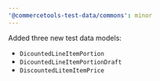 ```yaml
---
'@commercetools-test-data/commons': minor
---
```


Added three new test data models:

- `DicountedLineItemPortion`
- `DicountedLineItemPortionDraft`
- `DiscountedLitemItemPrice`
